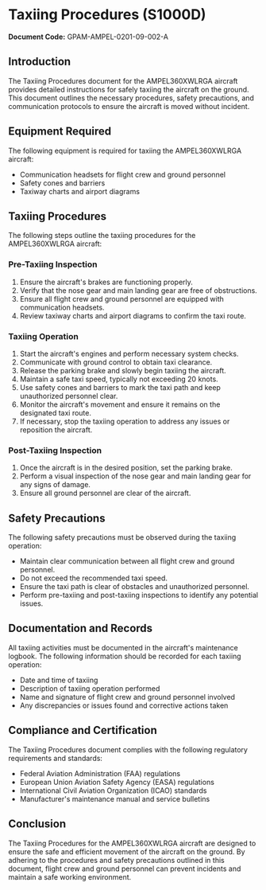 # Taxiing Procedures (S1000D)

**Document Code:** GPAM-AMPEL-0201-09-002-A

## Introduction

The Taxiing Procedures document for the AMPEL360XWLRGA aircraft provides detailed instructions for safely taxiing the aircraft on the ground. This document outlines the necessary procedures, safety precautions, and communication protocols to ensure the aircraft is moved without incident.

## Equipment Required

The following equipment is required for taxiing the AMPEL360XWLRGA aircraft:

- Communication headsets for flight crew and ground personnel
- Safety cones and barriers
- Taxiway charts and airport diagrams

## Taxiing Procedures

The following steps outline the taxiing procedures for the AMPEL360XWLRGA aircraft:

### Pre-Taxiing Inspection

1. Ensure the aircraft's brakes are functioning properly.
2. Verify that the nose gear and main landing gear are free of obstructions.
3. Ensure all flight crew and ground personnel are equipped with communication headsets.
4. Review taxiway charts and airport diagrams to confirm the taxi route.

### Taxiing Operation

1. Start the aircraft's engines and perform necessary system checks.
2. Communicate with ground control to obtain taxi clearance.
3. Release the parking brake and slowly begin taxiing the aircraft.
4. Maintain a safe taxi speed, typically not exceeding 20 knots.
5. Use safety cones and barriers to mark the taxi path and keep unauthorized personnel clear.
6. Monitor the aircraft's movement and ensure it remains on the designated taxi route.
7. If necessary, stop the taxiing operation to address any issues or reposition the aircraft.

### Post-Taxiing Inspection

1. Once the aircraft is in the desired position, set the parking brake.
2. Perform a visual inspection of the nose gear and main landing gear for any signs of damage.
3. Ensure all ground personnel are clear of the aircraft.

## Safety Precautions

The following safety precautions must be observed during the taxiing operation:

- Maintain clear communication between all flight crew and ground personnel.
- Do not exceed the recommended taxi speed.
- Ensure the taxi path is clear of obstacles and unauthorized personnel.
- Perform pre-taxiing and post-taxiing inspections to identify any potential issues.

## Documentation and Records

All taxiing activities must be documented in the aircraft's maintenance logbook. The following information should be recorded for each taxiing operation:

- Date and time of taxiing
- Description of taxiing operation performed
- Name and signature of flight crew and ground personnel involved
- Any discrepancies or issues found and corrective actions taken

## Compliance and Certification

The Taxiing Procedures document complies with the following regulatory requirements and standards:

- Federal Aviation Administration (FAA) regulations
- European Union Aviation Safety Agency (EASA) regulations
- International Civil Aviation Organization (ICAO) standards
- Manufacturer's maintenance manual and service bulletins

## Conclusion

The Taxiing Procedures for the AMPEL360XWLRGA aircraft are designed to ensure the safe and efficient movement of the aircraft on the ground. By adhering to the procedures and safety precautions outlined in this document, flight crew and ground personnel can prevent incidents and maintain a safe working environment.
